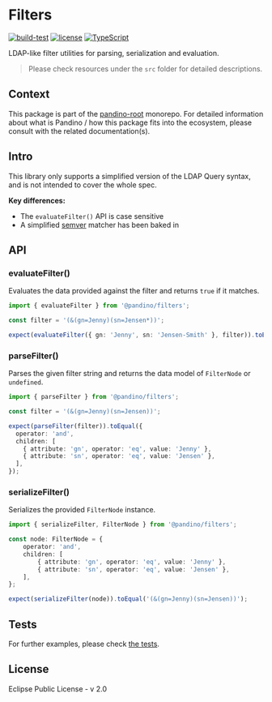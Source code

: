 # Filters

[![build-test](https://github.com/BlackBeltTechnology/pandino/actions/workflows/build-test.yml/badge.svg)](https://github.com/BlackBeltTechnology/pandino/actions/workflows/build-test.yml)
[![license](https://img.shields.io/badge/license-EPL%20v2.0-blue.svg)](https://github.com/BlackBeltTechnology/pandino)
[![TypeScript](https://img.shields.io/badge/%3C%2F%3E-TypeScript-%230074c1.svg)](http://www.typescriptlang.org/)

LDAP-like filter utilities for parsing, serialization and evaluation.

> Please check resources under the `src` folder for detailed descriptions.

## Context

This package is part of the [pandino-root](https://github.com/BlackBeltTechnology/pandino) monorepo. For detailed
information about what is Pandino / how this package fits into the ecosystem, please consult with the related
documentation(s).

## Intro

This library only supports a simplified version of the LDAP Query syntax, and is not intended to cover the whole spec.

**Key differences:**

- The `evaluateFilter()` API is case sensitive
- A simplified [semver](https://semver.org/) matcher has been baked in

## API

### evaluateFilter()

Evaluates the data provided against the filter and returns `true` if it matches.

```typescript
import { evaluateFilter } from '@pandino/filters';

const filter = '(&(gn=Jenny)(sn=Jensen*))';

expect(evaluateFilter({ gn: 'Jenny', sn: 'Jensen-Smith' }, filter)).toEqual(true);
```

### parseFilter()

Parses the given filter string and returns the data model of `FilterNode` or `undefined`.

```typescript
import { parseFilter } from '@pandino/filters';

const filter = '(&(gn=Jenny)(sn=Jensen))';

expect(parseFilter(filter)).toEqual({
  operator: 'and',
  children: [
    { attribute: 'gn', operator: 'eq', value: 'Jenny' },
    { attribute: 'sn', operator: 'eq', value: 'Jensen' },
  ],
});
```

### serializeFilter()

Serializes the provided `FilterNode` instance.

```typescript
import { serializeFilter, FilterNode } from '@pandino/filters';

const node: FilterNode = {
    operator: 'and',
    children: [
        { attribute: 'gn', operator: 'eq', value: 'Jenny' },
        { attribute: 'sn', operator: 'eq', value: 'Jensen' },
    ],
};

expect(serializeFilter(node)).toEqual('(&(gn=Jenny)(sn=Jensen))');
```

## Tests

For further examples, please check [the tests](./src/filters.test.ts).

## License

Eclipse Public License - v 2.0

